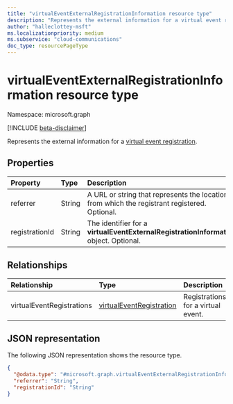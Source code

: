 ```yaml
---
title: "virtualEventExternalRegistrationInformation resource type"
description: "Represents the external information for a virtual event registration."
author: "halleclottey-msft"
ms.localizationpriority: medium
ms.subservice: "cloud-communications"
doc_type: resourcePageType
---
```


# virtualEventExternalRegistrationInformation resource type

Namespace: microsoft.graph

[!INCLUDE [beta-disclaimer](../../includes/beta-disclaimer.md)]

Represents the external information for a [virtual event registration](../resources/virtualeventregistration.md).

## Properties

|Property|Type|Description|
|:---|:---|:---|
|referrer|String| A URL or string that represents the location from which the registrant registered. Optional. |
|registrationId|String| The identifier for a **virtualEventExternalRegistrationInformation** object. Optional. |

## Relationships

|Relationship|Type|Description|
|:---|:---|:---|
|virtualEventRegistrations|[virtualEventRegistration](../resources/virtualeventregistration.md)| Registrations for a virtual event.|

## JSON representation

The following JSON representation shows the resource type.

<!-- {
  "blockType": "resource",
  "@odata.type": "microsoft.graph.virtualEventExternalRegistrationInformation"
}
-->
``` json
{
  "@odata.type": "#microsoft.graph.virtualEventExternalRegistrationInformation",
  "referrer": "String",
  "registrationId": "String"
}
```
